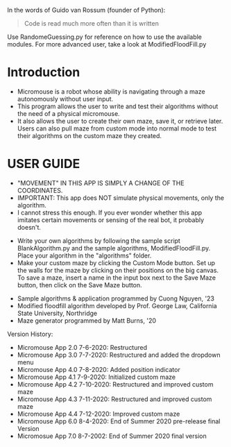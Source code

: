 In the words of Guido van Rossum (founder of Python):
> Code is read much more often than it is written

Use RandomeGuessing.py for reference on how to use the available modules. For more advanced user, take a look at ModifiedFloodFill.py

# **Introduction**
*   Micromouse is a robot whose ability is navigating through a maze autonomously without user input.
*   This program allows the user to write and test their algorithms without the need of a physical micromouse.
*   It also allows the user to create their own maze, save it, or retrieve later. Users can also pull maze from custom mode into normal mode to test their algorithms on the custom maze they created.
# **USER GUIDE**
*   "MOVEMENT" IN THIS APP IS SIMPLY A CHANGE OF THE COORDINATES.
*   IMPORTANT: This app does NOT simulate physical movements, only the algorithm.
*   I cannot stress this enough. If you ever wonder whether this app imitates
  certain movements or sensing of the real bot, it probably doesn't.

- Write your own algorithms by following the sample script BlankAlgorithm.py and
  the sample algorithms,  ModifiedFloodFill.py. Place your algorithm in the
  "algorithms" folder.
- Make your custom maze by clicking the Custom Mode button. Set up the walls for
  the maze by clicking on their positions on the big canvas. To save a maze, insert
  a name in the input box next to the Save Maze button, then click on the Save Maze
  button.


* Sample algorithms & application programmed by Cuong Nguyen, '23
* Modified floodfill algorithm developed by Prof. George Law, California State
    University, Northridge
* Maze generator programmed by Matt Burns, '20

Version History:
  - Micromouse App 2.0 7-6-2020: Restructured
  - Micromouse App 3.0 7-7-2020: Restructured and added the dropdown menu
  - Micromouse App 4.0 7-8-2020: Added position indicator
  - Micromouse App 4.1 7-9-2020: Initialized custom maze
  - Micromouse App 4.2 7-10-2020: Restructured and improved custom maze
  - Micromouse App 4.3 7-11-2020: Restructured and improved custom maze
  - Micromouse App 4.4 7-12-2020: Improved custom maze
  - Micromouse App 6.0 8-4-2020: End of Summer 2020 pre-release final Version
  - Micromosue App 7.0 8-7-2002: End of Summer 2020 final version
